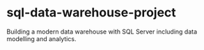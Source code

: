 # sql-data-warehouse-project
Building a modern data warehouse with SQL Server including data modelling and analytics.

